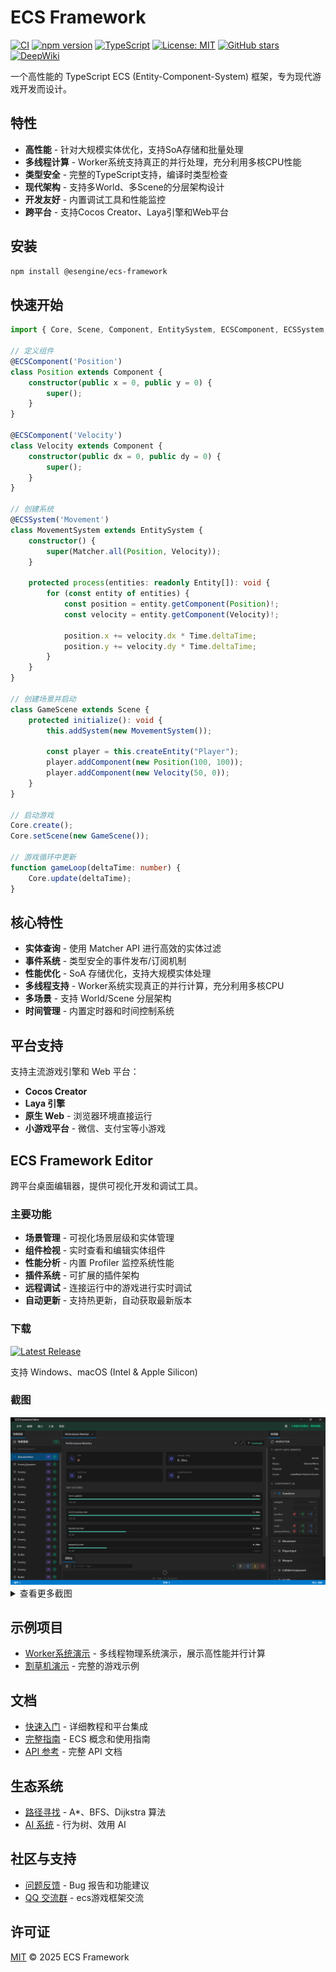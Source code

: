 # ECS Framework

[![CI](https://github.com/esengine/ecs-framework/workflows/CI/badge.svg)](https://github.com/esengine/ecs-framework/actions)
[![npm version](https://badge.fury.io/js/%40esengine%2Fecs-framework.svg)](https://badge.fury.io/js/%40esengine%2Fecs-framework)
[![TypeScript](https://img.shields.io/badge/TypeScript-5.0+-3178C6?style=flat&logo=typescript&logoColor=white)](https://www.typescriptlang.org/)
[![License: MIT](https://img.shields.io/badge/License-MIT-yellow.svg)](https://opensource.org/licenses/MIT)
[![GitHub stars](https://img.shields.io/github/stars/esengine/ecs-framework?style=social)](https://github.com/esengine/ecs-framework/stargazers)
[![DeepWiki](https://img.shields.io/badge/_AI_文档-DeepWiki-6366f1?style=flat&logo=gitbook&logoColor=white)](https://deepwiki.com/esengine/ecs-framework)

一个高性能的 TypeScript ECS (Entity-Component-System) 框架，专为现代游戏开发而设计。

## 特性

- **高性能** - 针对大规模实体优化，支持SoA存储和批量处理
- **多线程计算** - Worker系统支持真正的并行处理，充分利用多核CPU性能
- **类型安全** - 完整的TypeScript支持，编译时类型检查
- **现代架构** - 支持多World、多Scene的分层架构设计
- **开发友好** - 内置调试工具和性能监控
- **跨平台** - 支持Cocos Creator、Laya引擎和Web平台

## 安装

```bash
npm install @esengine/ecs-framework
```

## 快速开始

```typescript
import { Core, Scene, Component, EntitySystem, ECSComponent, ECSSystem, Matcher, Time } from '@esengine/ecs-framework';

// 定义组件
@ECSComponent('Position')
class Position extends Component {
    constructor(public x = 0, public y = 0) {
        super();
    }
}

@ECSComponent('Velocity')
class Velocity extends Component {
    constructor(public dx = 0, public dy = 0) {
        super();
    }
}

// 创建系统
@ECSSystem('Movement')
class MovementSystem extends EntitySystem {
    constructor() {
        super(Matcher.all(Position, Velocity));
    }

    protected process(entities: readonly Entity[]): void {
        for (const entity of entities) {
            const position = entity.getComponent(Position)!;
            const velocity = entity.getComponent(Velocity)!;

            position.x += velocity.dx * Time.deltaTime;
            position.y += velocity.dy * Time.deltaTime;
        }
    }
}

// 创建场景并启动
class GameScene extends Scene {
    protected initialize(): void {
        this.addSystem(new MovementSystem());

        const player = this.createEntity("Player");
        player.addComponent(new Position(100, 100));
        player.addComponent(new Velocity(50, 0));
    }
}

// 启动游戏
Core.create();
Core.setScene(new GameScene());

// 游戏循环中更新
function gameLoop(deltaTime: number) {
    Core.update(deltaTime);
}
```

## 核心特性

- **实体查询** - 使用 Matcher API 进行高效的实体过滤
- **事件系统** - 类型安全的事件发布/订阅机制
- **性能优化** - SoA 存储优化，支持大规模实体处理
- **多线程支持** - Worker系统实现真正的并行计算，充分利用多核CPU
- **多场景** - 支持 World/Scene 分层架构
- **时间管理** - 内置定时器和时间控制系统

## 平台支持

支持主流游戏引擎和 Web 平台：

- **Cocos Creator**
- **Laya 引擎**
- **原生 Web** - 浏览器环境直接运行
- **小游戏平台** - 微信、支付宝等小游戏

## ECS Framework Editor

跨平台桌面编辑器，提供可视化开发和调试工具。

### 主要功能

- **场景管理** - 可视化场景层级和实体管理
- **组件检视** - 实时查看和编辑实体组件
- **性能分析** - 内置 Profiler 监控系统性能
- **插件系统** - 可扩展的插件架构
- **远程调试** - 连接运行中的游戏进行实时调试
- **自动更新** - 支持热更新，自动获取最新版本

### 下载

[![Latest Release](https://img.shields.io/github/v/release/esengine/ecs-framework?label=下载最新版本&style=for-the-badge)](https://github.com/esengine/ecs-framework/releases/latest)

支持 Windows、macOS (Intel & Apple Silicon)

### 截图

<img src="screenshots/main_screetshot.png" alt="ECS Framework Editor" width="800">

<details>
<summary>查看更多截图</summary>

**性能分析器**
<img src="screenshots/performance_profiler.png" alt="Performance Profiler" width="600">

**插件管理**
<img src="screenshots/plugin_manager.png" alt="Plugin Manager" width="600">

**设置界面**
<img src="screenshots/settings.png" alt="Settings" width="600">

</details>

## 示例项目

- [Worker系统演示](https://esengine.github.io/ecs-framework/demos/worker-system/) - 多线程物理系统演示，展示高性能并行计算
- [割草机演示](https://github.com/esengine/lawn-mower-demo) - 完整的游戏示例

## 文档

- [快速入门](https://esengine.github.io/ecs-framework/guide/getting-started.html) - 详细教程和平台集成
- [完整指南](https://esengine.github.io/ecs-framework/guide/) - ECS 概念和使用指南
- [API 参考](https://esengine.github.io/ecs-framework/api/) - 完整 API 文档

## 生态系统

- [路径寻找](https://github.com/esengine/ecs-astar) - A*、BFS、Dijkstra 算法
- [AI 系统](https://github.com/esengine/BehaviourTree-ai) - 行为树、效用 AI

## 社区与支持

- [问题反馈](https://github.com/esengine/ecs-framework/issues) - Bug 报告和功能建议
- [QQ 交流群](https://jq.qq.com/?_wv=1027&k=29w1Nud6) - ecs游戏框架交流

## 许可证

[MIT](LICENSE) © 2025 ECS Framework
